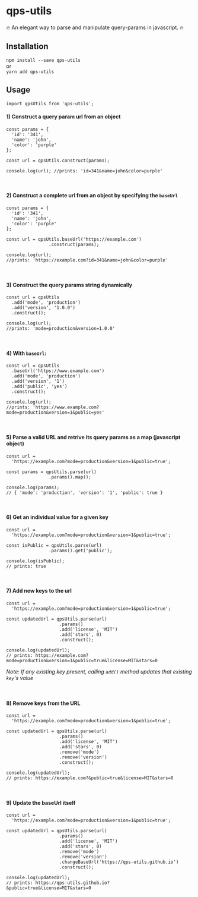 # qps-utils
:fire: An elegant way to parse and manipulate query-params in javascript. :fire:<br>

## Installation <br>
`npm install --save qps-utils` <br>
or <br>
`yarn add qps-utils`  <br>
## Usage

```
import qpsUtils from 'qps-utils'; 
```

#### 1) Construct a query param url from an object
```
const params = {
  'id': '341',
  'name': 'john',
  'color': 'purple'
};

const url = qpsUtils.construct(params);

console.log(url); //prints: 'id=341&name=john&color=purple'
```
<br>

#### 2) Construct a complete url from an object by specifying the `baseUrl`

```
const params = {
  'id': '341',
  'name': 'john',
  'color': 'purple'
};

const url = qpsUtils.baseUrl('https://example.com')
                .construct(params);

console.log(url); 
//prints: 'https://example.com?id=341&name=john&color=purple'
```

<br>

#### 3) Construct the query params string dynamically

```
const url = qpsUtils
  .add('mode', 'production')
  .add('version', '1.0.0')
  .construct();

console.log(url); 
//prints: 'mode=production&version=1.0.0'
```

<br>


#### 4) With `baseUrl`:

```
const url = qpsUtils
  .baseUrl('https://www.example.com')
  .add('mode', 'production')
  .add('version', '1')
  .add('public', 'yes')
  .construct();

console.log(url); 
//prints: 'https://www.example.com?mode=production&version=1&public=yes'
```

<br>


#### 5) Parse a valid URL and retrive its query params as a map (javascript object)

```
const url =
  'https://example.com?mode=production&version=1&public=true';

const params = qpsUtils.parse(url)
                .params().map();

console.log(params);
// { 'mode': 'production', 'version': '1', 'public': true }
```

<br>

#### 6) Get an individual value for a given key
```
const url =
  'https://example.com?mode=production&version=1&public=true';

const isPublic = qpsUtils.parse(url)
                .params().get('public');

console.log(isPublic);
// prints: true
```

<br>


#### 7) Add new keys to the url
```
const url =
  'https://example.com?mode=production&version=1&public=true';

const updatedUrl = qpsUtils.parse(url)
                    .params()
                    .add('license', 'MIT')
                    .add('stars', 0)
                    .construct();

console.log(updatedUrl);
// prints: https://example.com?mode=production&version=1&public=true&license=MIT&stars=0
```

*Note: If any existing key present, calling `add()` method updates that existing `key`'s value*

<br>

#### 8) Remove keys from the URL
```
const url =
  'https://example.com?mode=production&version=1&public=true';

const updatedUrl = qpsUtils.parse(url)
                    .params()
                    .add('license', 'MIT')
                    .add('stars', 0)
                    .remove('mode')
                    .remove('version')
                    .construct();

console.log(updatedUrl);
// prints: https://example.com?&public=true&license=MIT&stars=0
```

<br>

#### 9) Update the baseUrl itself
```
const url =
  'https://example.com?mode=production&version=1&public=true';

const updatedUrl = qpsUtils.parse(url)
                    .params()
                    .add('license', 'MIT')
                    .add('stars', 0)
                    .remove('mode')
                    .remove('version')
                    .changeBaseUrl('https://qps-utils.github.io')
                    .construct();

console.log(updatedUrl);
// prints: https://qps-utils.github.io?&public=true&license=MIT&stars=0
```

<br>